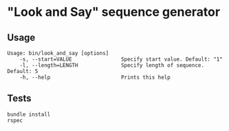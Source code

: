 # "Look and Say" sequence generator

## Usage

```
Usage: bin/look_and_say [options]
    -s, --start=VALUE                Specify start value. Default: "1"
    -l, --length=LENGTH              Specify length of sequence. Default: 5
    -h, --help                       Prints this help
```

## Tests

```
bundle install
rspec
```